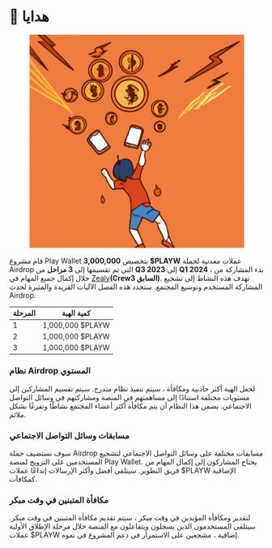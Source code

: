# 🎁 هدايا

<figure><img src="../../.gitbook/assets/airdrop.png" alt=""><figcaption></figcaption></figure>

قام مشروع Play Wallet بتخصيص **3,000,000 $PLAYW** عملات معدنية لحملة Airdrop التي تم تقسيمها إلى **3 مراحل** من **Q3 2023** إلى **Q1 2024** ، بدء المشاركة من خلال إكمال جميع المهام في [Zealy](https://zealy.io/c/playwallet/invite/GsvZSOQU1MOGOa5EBhG\_h)**(Crew3 السابق)**. تهدف هذه النشاط إلى تشجيع المشاركة المستخدم وتوسيع المجتمع. ستحدد هذه الفصل الآليات الفريدة والمثيرة لحدث Airdrop.

| المرحلة | كمية الهبة |
| ------- | ----------- |
| 1       | 1,000,000 $PLAYW |
| 2       | 1,000,000 $PLAYW |
| 3       | 1,000,000 $PLAYW |

### نظام Airdrop المستوي

لجعل الهبة أكثر جاذبية ومكافأة ، سيتم تنفيذ نظام متدرج. سيتم تقسيم المشاركين إلى مستويات مختلفة استنادًا إلى مساهمتهم في المنصة ومشاركتهم في وسائل التواصل الاجتماعي. يضمن هذا النظام أن يتم مكافأة أكثر أعضاء المجتمع نشاطًا وتفرغًا بشكل ملائم.

### مسابقات وسائل التواصل الاجتماعي

سوف تستضيف حملة Airdrop مسابقات مختلفة على وسائل التواصل الاجتماعي لتشجيع المستخدمين على الترويج لمنصة Play Wallet. يحتاج المشاركون إلى إكمال المهام من فريق التطوير. سيتلقى أفضل وأكثر الإرسالات إبداعًا عملات $PLAYW الإضافية كمكافآت.

### مكافأة المتبنين في وقت مبكر

لتقدير ومكافأة المؤيدين في وقت مبكر ، سيتم تقديم مكافأة المتبنين في وقت مبكر. سيتلقى المستخدمون الذين يسجلون ويتفاعلون مع المنصة خلال مرحلة الإطلاق الأولية عملات $PLAYW إضافية ، مشجعين على الاستمرار في دعم المشروع في نموه.
